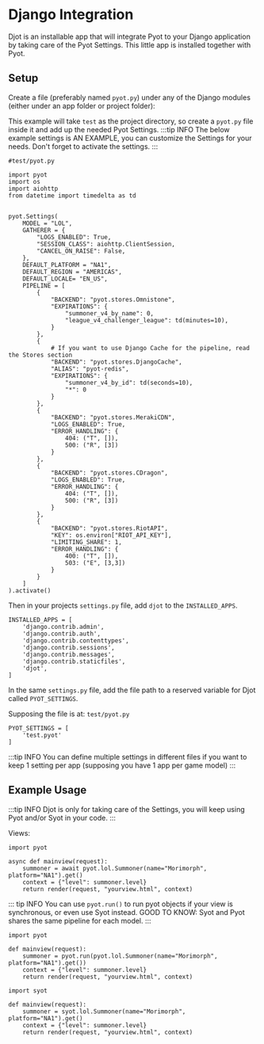 # Django Integration

Djot is an installable app that will integrate Pyot to your Django application by taking care of the Pyot Settings.
This little app is installed together with Pyot.

## Setup

Create a file (preferably named `pyot.py`) under any of the Django modules (either under an app folder or project folder):

This example will take `test` as the project directory, so create a `pyot.py` file inside it and add up the needed Pyot Settings.
:::tip INFO
The below example settings is AN EXAMPLE, you can customize the Settings for your needs. Don't forget to activate the settings.
:::
```python{1,3,9,62}
#test/pyot.py

import pyot
import os
import aiohttp
from datetime import timedelta as td


pyot.Settings(
    MODEL = "LOL",
    GATHERER = {
        "LOGS_ENABLED": True,
        "SESSION_CLASS": aiohttp.ClientSession,
        "CANCEL_ON_RAISE": False,
    },
    DEFAULT_PLATFORM = "NA1",
    DEFAULT_REGION = "AMERICAS",
    DEFAULT_LOCALE= "EN_US",
    PIPELINE = [
        {
            "BACKEND": "pyot.stores.Omnistone",
            "EXPIRATIONS": {
                "summoner_v4_by_name": 0,
                "league_v4_challenger_league": td(minutes=10),
            }
        },
        {   
            # If you want to use Django Cache for the pipeline, read the Stores section
            "BACKEND": "pyot.stores.DjangoCache",
            "ALIAS": "pyot-redis",
            "EXPIRATIONS": {
                "summoner_v4_by_id": td(seconds=10),
                "*": 0
            }
        },
        {
            "BACKEND": "pyot.stores.MerakiCDN",
            "LOGS_ENABLED": True,
            "ERROR_HANDLING": {
                404: ("T", []),
                500: ("R", [3])
            }
        },
        {
            "BACKEND": "pyot.stores.CDragon",
            "LOGS_ENABLED": True,
            "ERROR_HANDLING": {
                404: ("T", []),
                500: ("R", [3])
            }
        },
        {
            "BACKEND": "pyot.stores.RiotAPI",
            "KEY": os.environ["RIOT_API_KEY"],
            "LIMITING_SHARE": 1,
            "ERROR_HANDLING": {
                400: ("T", []),
                503: ("E", [3,3])
            }
        }
    ]
).activate()
```
Then in your projects `settings.py` file, add `djot` to the `INSTALLED_APPS`.

```python{8}
INSTALLED_APPS = [
    'django.contrib.admin',
    'django.contrib.auth',
    'django.contrib.contenttypes',
    'django.contrib.sessions',
    'django.contrib.messages',
    'django.contrib.staticfiles',
    'djot',
]
```

In the same `settings.py` file, add the file path to a reserved variable for Djot called `PYOT_SETTINGS`.

Supposing the file is at: `test/pyot.py`
```python{2}
PYOT_SETTINGS = [
    'test.pyot'
]
```
:::tip INFO
You can define multiple settings in different files if you want to keep 1 setting per app (supposing you have 1 app per game model)
:::

## Example Usage
:::tip INFO
Djot is only for taking care of the Settings, you will keep using Pyot and/or Syot in your code.
:::

Views:
```python{4}
import pyot

async def mainview(request):
    summoner = await pyot.lol.Summoner(name="Morimorph", platform="NA1").get()
    context = {"level": summoner.level}
    return render(request, "yourview.html", context)
```
::: tip INFO
You can use `pyot.run()` to run pyot objects if your view is synchronous, or even use Syot instead.
GOOD TO KNOW: Syot and Pyot shares the same pipeline for each model.
:::

```python{4}
import pyot

def mainview(request):
    summoner = pyot.run(pyot.lol.Summoner(name="Morimorph", platform="NA1").get())
    context = {"level": summoner.level}
    return render(request, "yourview.html", context)
```

```python{4}
import syot

def mainview(request):
    summoner = syot.lol.Summoner(name="Morimorph", platform="NA1").get()
    context = {"level": summoner.level}
    return render(request, "yourview.html", context)
```